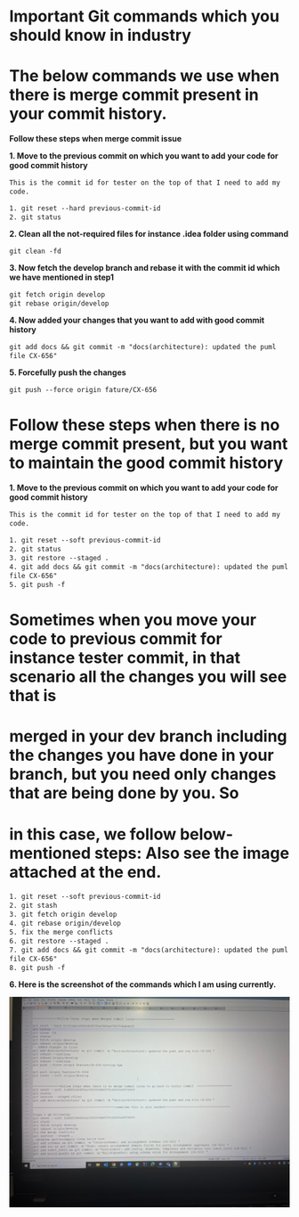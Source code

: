 # Important Git commands which you should know in industry

# The below commands we use when there is merge commit present in your commit history.

**Follow these steps when merge commit issue**

**1. Move to the previous commit on which you want to add your code for good commit history**

```shell
This is the commit id for tester on the top of that I need to add my code.

```
```shell
1. git reset --hard previous-commit-id
2. git status

```
**2. Clean all the not-required files for instance .idea folder using command**
```shell
git clean -fd

```

**3. Now fetch the develop branch and rebase it with the commit id which we have mentioned in step1**

```shell
git fetch origin develop
git rebase origin/develop

```

**4. Now added your changes that you want to add with good commit history**
```shell
git add docs && git commit -m "docs(architecture): updated the puml file CX-656"

```

**5. Forcefully push the changes**
```shell
git push --force origin fature/CX-656

```

# Follow these steps when there is no merge commit present, but you want to maintain the good commit history

**1. Move to the previous commit on which you want to add your code for good commit history**

```shell
This is the commit id for tester on the top of that I need to add my code.

```
```shell
1. git reset --soft previous-commit-id
2. git status
3. git restore --staged .
4. git add docs && git commit -m "docs(architecture): updated the puml file CX-656"
5. git push -f

```

# Sometimes when you move your code to previous commit for instance tester commit, in that scenario all the changes you will see that is
# merged in your dev branch including the changes you have done in your branch, but you need only changes that are being done by you. So
# in this case, we follow below-mentioned steps: Also see the image attached at the end.

```shell
1. git reset --soft previous-commit-id
2. git stash
3. git fetch origin develop
4. git rebase origin/develop
5. fix the merge conflicts
6. git restore --staged .
7. git add docs && git commit -m "docs(architecture): updated the puml file CX-656"
8. git push -f
```


**6. Here is the screenshot of the commands which I am using currently.**


![Alt Text](image/img1.jpeg)


